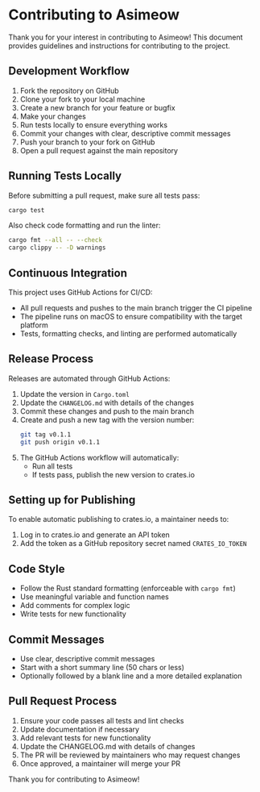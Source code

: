 # Contributing to Asimeow

Thank you for your interest in contributing to Asimeow! This document provides guidelines and instructions for contributing to the project.

## Development Workflow

1. Fork the repository on GitHub
2. Clone your fork to your local machine
3. Create a new branch for your feature or bugfix
4. Make your changes
5. Run tests locally to ensure everything works
6. Commit your changes with clear, descriptive commit messages
7. Push your branch to your fork on GitHub
8. Open a pull request against the main repository

## Running Tests Locally

Before submitting a pull request, make sure all tests pass:

```bash
cargo test
```

Also check code formatting and run the linter:

```bash
cargo fmt --all -- --check
cargo clippy -- -D warnings
```

## Continuous Integration

This project uses GitHub Actions for CI/CD:

- All pull requests and pushes to the main branch trigger the CI pipeline
- The pipeline runs on macOS to ensure compatibility with the target platform
- Tests, formatting checks, and linting are performed automatically

## Release Process

Releases are automated through GitHub Actions:

1. Update the version in `Cargo.toml`
2. Update the `CHANGELOG.md` with details of the changes
3. Commit these changes and push to the main branch
4. Create and push a new tag with the version number:
   ```bash
   git tag v0.1.1
   git push origin v0.1.1
   ```
5. The GitHub Actions workflow will automatically:
   - Run all tests
   - If tests pass, publish the new version to crates.io

## Setting up for Publishing

To enable automatic publishing to crates.io, a maintainer needs to:

1. Log in to crates.io and generate an API token
2. Add the token as a GitHub repository secret named `CRATES_IO_TOKEN`

## Code Style

- Follow the Rust standard formatting (enforceable with `cargo fmt`)
- Use meaningful variable and function names
- Add comments for complex logic
- Write tests for new functionality

## Commit Messages

- Use clear, descriptive commit messages
- Start with a short summary line (50 chars or less)
- Optionally followed by a blank line and a more detailed explanation

## Pull Request Process

1. Ensure your code passes all tests and lint checks
2. Update documentation if necessary
3. Add relevant tests for new functionality
4. Update the CHANGELOG.md with details of changes
5. The PR will be reviewed by maintainers who may request changes
6. Once approved, a maintainer will merge your PR

Thank you for contributing to Asimeow!